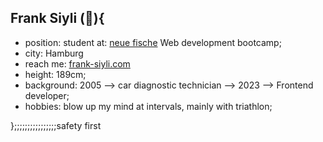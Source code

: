 ## Frank Siyli (👋){ 
  - position: student at: [neue fische](https://www.neuefische.de) Web development bootcamp; 
  - city: Hamburg
  - reach me: [frank-siyli.com](https://frank-siyli.com)
  - height: 189cm; 
  - background: 2005 --> car diagnostic technician --> 2023 --> Frontend developer; 
  - hobbies: blow up my mind at intervals, mainly with triathlon;
  
};;;;;;;;;;;;;;;;safety first



